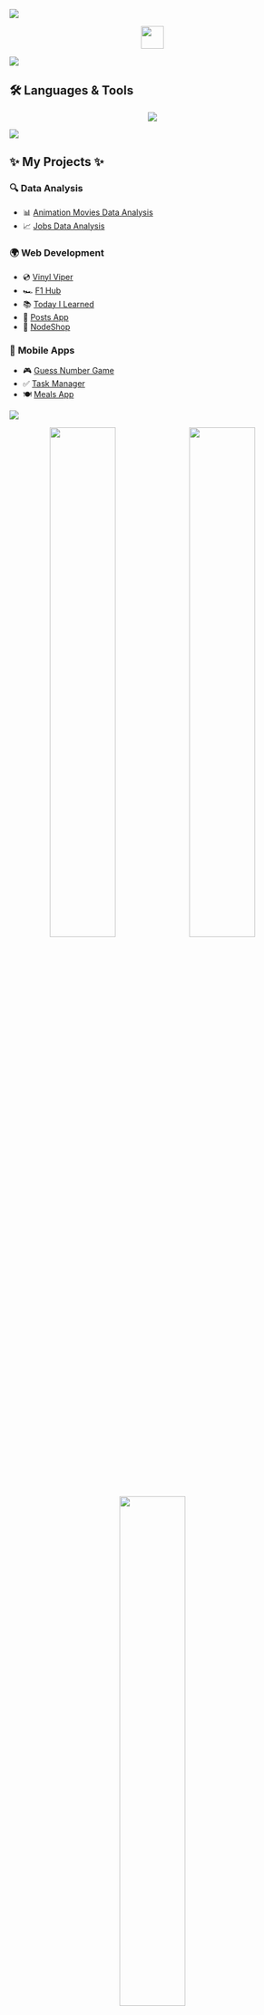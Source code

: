 
<a href="https://www.youtube.com/watch?v=dQw4w9WgXcQ"><img src="https://user-images.githubusercontent.com/73097560/115834477-dbab4500-a447-11eb-908a-139a6edaec5c.gif"></a>

<p align="center">
  <img src="https://cultofthepartyparrot.com/parrots/hd/60fpsparrot.gif" width="40"/>
</p>
<a href="https://www.youtube.com/watch?v=dQw4w9WgXcQ"><img src="https://user-images.githubusercontent.com/73097560/115834477-dbab4500-a447-11eb-908a-139a6edaec5c.gif"></a>


## 🛠️ Languages & Tools  
<p align="center">
  <img src="https://skillicons.dev/icons?i=cpp,cs,bash,java,py,html,css,bootstrap,tailwind,js,ts,react,nextjs,nodejs,express,graphql,php,laravel,dotnet,figma,git,github,mysql,sequelize,postgres,mongodb,supabase,netlify,postman,unity" />
</p>

<a href="https://www.youtube.com/watch?v=dQw4w9WgXcQ"><img src="https://user-images.githubusercontent.com/73097560/115834477-dbab4500-a447-11eb-908a-139a6edaec5c.gif"></a>

## ✨ My Projects  ✨

### 🔍 **Data Analysis**
- 📊 [Animation Movies Data Analysis](https://github.com/victoriababala/Animation_project)  
- 📈 [Jobs Data Analysis](https://github.com/victoriababala/jobsDataAnalysis)  

### 🌍 **Web Development**
- 💿 [Vinyl Viper](https://github.com/victoriababala/vinylviper)
- 🏎️ [F1 Hub](https://github.com/victoriababala/JsGroupProject)  
- 📚 [Today I Learned](https://github.com/victoriababala/today-i-learned)  
- 📝 [Posts App](https://github.com/victoriababala/posts-app)  
- 🛒 [NodeShop](https://github.com/victoriababala/nodeShop)  

### 📱 **Mobile Apps**
- 🎮 [Guess Number Game](https://github.com/victoriababala/guessNumbergame)  
- ✅ [Task Manager](https://github.com/victoriababala/TaskManager)  
- 🍽️ [Meals App](https://github.com/victoriababala/MealsApp)  

<a href="https://www.youtube.com/watch?v=dQw4w9WgXcQ"><img src="https://user-images.githubusercontent.com/73097560/115834477-dbab4500-a447-11eb-908a-139a6edaec5c.gif"></a>

<p align="center">
  <img src="https://github-readme-stats.vercel.app/api?username=victoriababala&show_icons=true&theme=tokyonight" width="48%"/>
  <img src="https://github-readme-streak-stats.herokuapp.com/?user=victoriababala&theme=tokyonight" width="48%"/>
</p>

<p align="center">
  <img src="https://github-readme-stats.vercel.app/api/top-langs/?username=victoriababala&theme=tokyonight&layout=compact" width="48%"/>
</p>

<a href="https://www.youtube.com/watch?v=dQw4w9WgXcQ"><img src="https://user-images.githubusercontent.com/73097560/115834477-dbab4500-a447-11eb-908a-139a6edaec5c.gif"></a>
